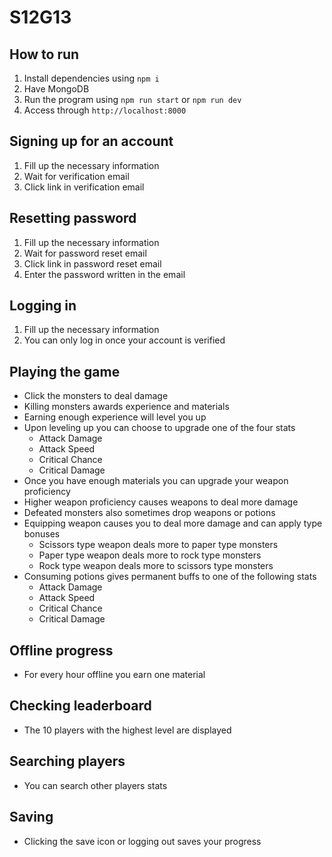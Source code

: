 # S12G13

## How to run
1. Install dependencies using `npm i`
2. Have MongoDB
3. Run the program using `npm run start` or `npm run dev`
4. Access through `http://localhost:8000`

## Signing up for an account
1. Fill up the necessary information
2. Wait for verification email
3. Click link in verification email

## Resetting password
1. Fill up the necessary information
2. Wait for password reset email
3. Click link in password reset email
4. Enter the password written in the email

## Logging in
1. Fill up the necessary information
2. You can only log in once your account is verified

## Playing the game
- Click the monsters to deal damage
- Killing monsters awards experience and materials
- Earning enough experience will level you up
- Upon leveling up you can choose to upgrade one of the four stats
    * Attack Damage
    * Attack Speed
    * Critical Chance
    * Critical Damage
- Once you have enough materials you can upgrade your weapon proficiency
- Higher weapon proficiency causes weapons to deal more damage
- Defeated monsters also sometimes drop weapons or potions
- Equipping weapon causes you to deal more damage and can apply type bonuses
    * Scissors type weapon deals more to paper type monsters
    * Paper type weapon deals more to rock type monsters
    * Rock type weapon deals more to scissors type monsters
- Consuming potions gives permanent buffs to one of the following stats
    * Attack Damage
    * Attack Speed
    * Critical Chance
    * Critical Damage

## Offline progress
- For every hour offline you earn one material

## Checking leaderboard
- The 10 players with the highest level are displayed

## Searching players
- You can search other players stats

## Saving
- Clicking the save icon or logging out saves your progress